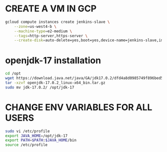 # CREATE A VM IN GCP
```bash
gcloud compute instances create jenkins-slave \
    --zone=us-west4-b \
    --machine-type=e2-medium \
    --tags=http-server,https-server \
    --create-disk=auto-delete=yes,boot=yes,device-name=jenkins-slave,image=projects/centos-cloud/global/images/centos-stream-9-v20241210,mode=rw,size=20
```

# openjdk-17 installation
```bash
cd /opt
wget https://download.java.net/java/GA/jdk17.0.2/dfd4a8d0985749f896bed50d7138ee7f/8/GPL/openjdk-17.0.2_linux-x64_bin.tar.gz
tar -xzvf openjdk-17.0.2_linux-x64_bin.tar.gz
sudo mv jdk-17.0.2/ /opt/jdk-17
```

# CHANGE ENV VARIABLES FOR ALL USERS
```bash
sudo vi /etc/profile
export JAVA_HOME=/opt/jdk-17
export PATH=$PATH:$JAVA_HOME/bin
source /etc/profile
```
